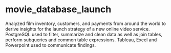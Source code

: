 # movie_database_launch
Analyzed film inventory, customers, and payments from around the world to derive insights for the launch strategy of a new online video service. PostgreSQL used to filter, summarize and clean data as well as join tables, perform subqueries and common table expressions. Tableau, Excel and Powerpoint used to communicate findings.
